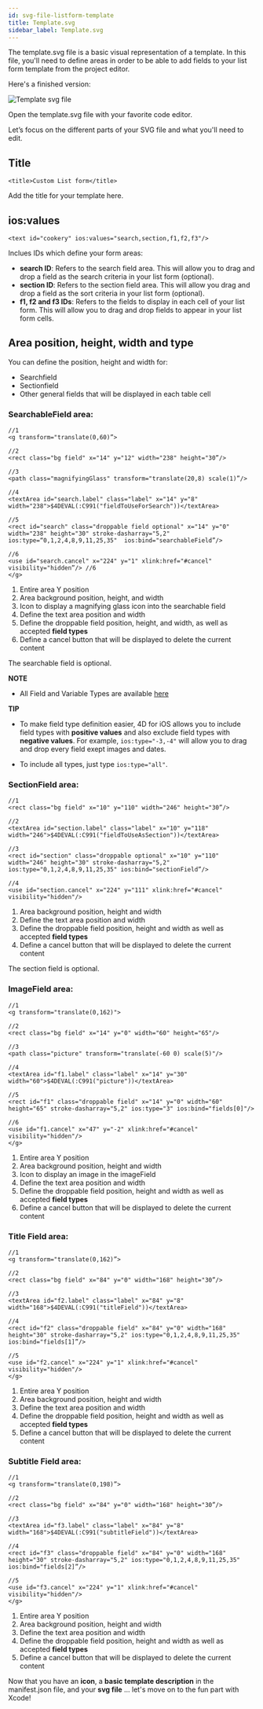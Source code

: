 ```yaml
---
id: svg-file-listform-template
title: Template.svg
sidebar_label: Template.svg
---
```



The template.svg file is a basic visual representation of a template. In this file, you'll need to define areas in order to be able to add fields to your list form template from the project editor.

Here's a finished version:

![Template svg file](assets/custom-listform/template-svg-file.png)


Open the template.svg file with your favorite code editor.

Let’s focus on the different parts of your SVG file and what you'll need to edit.

## Title
```
<title>Custom List form</title>
```

Add the title for your template here.

## ios:values

```
<text id="cookery" ios:values="search,section,f1,f2,f3"/>
```

Inclues IDs which define your form areas:

* **search ID**: Refers to the search field area. This will allow you to drag and drop a field as the search criteria in your list form (optional).
*  **section ID**: Refers to the section field area. This will allow you drag and drop a field as the sort criteria in your list form (optional).
*  **f1, f2 and f3 IDs**: Refers to the fields to display in each cell of your list form. This will allow you to drag and drop fields to appear in your list form cells.

## Area position, height, width and type
You can define the position, height and width for:

* Searchfield
* Sectionfield
* Other general fields that will be displayed in each table cell

### SearchableField area:

```
//1
<g transform="translate(0,60)”>

//2
<rect class="bg field" x="14" y="12" width="238" height="30”/> 

//3
<path class="magnifyingGlass" transform="translate(20,8) scale(1)”/>

//4
<textArea id="search.label" class="label" x="14" y="8" width="238">$4DEVAL(:C991("fieldToUseForSearch"))</textArea>

//5
<rect id="search" class="droppable field optional" x="14" y="0" width="238" height="30" stroke-dasharray="5,2" ios:type=“0,1,2,4,8,9,11,25,35"  ios:bind="searchableField”/> 

//6
<use id="search.cancel" x="224" y="1" xlink:href="#cancel" visibility="hidden”/> //6
</g>
```

1. Entire area Y position
2. Area background position, height, and width
3. Icon to display a magnifying glass icon into the searchable field
4. Define the text area position and width 
5. Define the droppable field position, height, and width, as well as accepted **field types**
6. Define a cancel button that will be displayed to delete the current content

The searchable field is optional.

<div markdown="1" class = "tips">

**NOTE**

* All Field and Variable Types are available [here](http://doc.4d.com/4Dv17/4D/17/Field-and-Variable-Types.302-3729410.en.html)

</div>


<div markdown="1" class = "tips">

**TIP**

* To make field type definition easier, 4D for iOS allows you to include field types with **positive values** and also exclude field types with **negative values**. For example, ```ios:type="-3,-4"``` will allow you to drag and drop every field exept images and dates.

* To include all types, just type ```ios:type="all"```.

</div>

### SectionField area:

```
//1
<rect class="bg field" x="10" y="110" width="246" height="30”/>

//2 
<textArea id="section.label" class="label" x="10" y="118" width="246">$4DEVAL(:C991("fieldToUseAsSection"))</textArea>

//3
<rect id="section" class="droppable optional" x="10" y="110" width="246" height="30" stroke-dasharray="5,2" ios:type="0,1,2,4,8,9,11,25,35" ios:bind="sectionField”/>

//4
<use id="section.cancel" x="224" y="111" xlink:href="#cancel" visibility="hidden"/>
```

1. Area background position, height and width
2. Define the text area position and width 
3. Define the droppable field position, height and width as well as accepted **field types**
4. Define a cancel button that will be displayed to delete the current content

The section field is optional.

### ImageField area:

```
//1
<g transform="translate(0,162)">

//2
<rect class="bg field" x="14" y="0" width="60" height="65"/>

//3
<path class="picture" transform="translate(-60 0) scale(5)"/>

//4
<textArea id="f1.label" class="label" x="14" y="30" width="60">$4DEVAL(:C991("picture"))</textArea>

//5
<rect id="f1" class="droppable field" x="14" y="0" width="60" height="65" stroke-dasharray="5,2" ios:type="3" ios:bind="fields[0]"/>

//6
<use id="f1.cancel" x="47" y="-2" xlink:href="#cancel" visibility="hidden"/>
</g>
```

1. Entire area Y position
2. Area background position, height and width
3. Icon to display an image in the imageField
4. Define the text area position and width 
5. Define the droppable field position, height and width as well as accepted **field types**
6. Define a cancel button that will be displayed to delete the current content

### Title Field area:

```
//1
<g transform="translate(0,162)”>

//2
<rect class="bg field" x="84" y="0" width="168" height="30”/>

//3
<textArea id="f2.label" class="label" x="84" y="8" width="168">$4DEVAL(:C991("titleField"))</textArea>

//4
<rect id="f2" class="droppable field" x="84" y="0" width="168" height="30" stroke-dasharray="5,2" ios:type="0,1,2,4,8,9,11,25,35" ios:bind="fields[1]”/>

//5
<use id="f2.cancel" x="224" y="1" xlink:href="#cancel" visibility="hidden"/>
</g>
```

1. Entire area Y position
2. Area background position, height and width
3. Define the text area position and width 
4. Define the droppable field position, height and width as well as accepted **field types**
5. Define a cancel button that will be displayed to delete the current content

### Subtitle Field area:
```
//1
<g transform="translate(0,198)”>

//2
<rect class="bg field" x="84" y="0" width="168" height="30”/>

//3
<textArea id="f3.label" class="label" x="84" y="8" width="168">$4DEVAL(:C991("subtitleField"))</textArea>

//4
<rect id="f3" class="droppable field" x="84" y="0" width="168" height="30" stroke-dasharray="5,2" ios:type="0,1,2,4,8,9,11,25,35" ios:bind="fields[2]”/>

//5
<use id="f3.cancel" x="224" y="1" xlink:href="#cancel" visibility="hidden"/>
</g>
```

1. Entire area Y position
2. Area background position, height and width
3. Define the text area position and width 
4. Define the droppable field position, height and width as well as accepted **field types**
5. Define a cancel button that will be displayed to delete the current content

Now that you have an **icon**, a **basic template description** in the manifest.json file, and your **svg file** ... let's move on to the fun part with Xcode!

